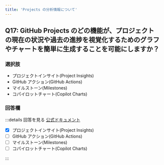 ```yaml
---
title: 'Projects の分析情報について'
---
```


## Q17: GitHub Projects のどの機能が、プロジェクトの現在の状況や過去の進捗を視覚化するためのグラフやチャートを簡単に生成することを可能にしますか？

### 選択肢

- プロジェクトインサイト(Project Insights)
- GitHub アクション(GitHub Actions)
- マイルストーン(Milestones)
- コパイロットチャート(Copilot Charts)

### 回答欄

:::details 回答を見る
[公式ドキュメント](https://docs.github.com/ja/issues/planning-and-tracking-with-projects/viewing-insights-from-your-project/about-insights-for-projects)

- [x] プロジェクトインサイト(Project Insights)
- [ ] GitHub アクション(GitHub Actions)
- [ ] マイルストーン(Milestones)
- [ ] コパイロットチャート(Copilot Charts)

:::
